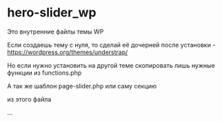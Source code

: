# hero-slider_wp

Это внутренние файлы темы WP

Если создаешь тему с нуля, то сделай её дочерней после установки - https://wordpress.org/themes/understrap/

Но если нужно установить на другой теме скопировать лишь нужные функции из functions.php

А так же шаблон page-slider.php или саму секцию <section class="hero"> из этого файла

...



